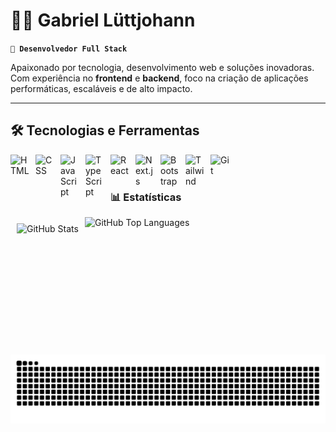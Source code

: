 # 👨‍💻 **Gabriel Lüttjohann**  

**`🚀 Desenvolvedor Full Stack`**  

Apaixonado por tecnologia, desenvolvimento web e soluções inovadoras. Com experiência no **frontend** e **backend**, foco na criação de aplicações performáticas, escaláveis e de alto impacto.  

---

## 🛠️ **Tecnologias e Ferramentas**  

<img 
    align="left" 
    alt="HTML"
    title="HTML" 
    width="30px" 
    style="padding-right: 10px;" 
    src="https://cdn.jsdelivr.net/gh/devicons/devicon@latest/icons/html5/html5-original.svg" 
/>
<img 
    align="left" 
    alt="CSS" 
    title="CSS"
    width="30px" 
    style="padding-right: 10px;" 
    src="https://cdn.jsdelivr.net/gh/devicons/devicon@latest/icons/css3/css3-original.svg" 
/>
<img 
    align="left" 
    alt="JavaScript" 
    title="JavaScript"
    width="30px" 
    style="padding-right: 10px;" 
    src="https://cdn.jsdelivr.net/gh/devicons/devicon@latest/icons/javascript/javascript-original.svg" 
/>
<img 
    align="left" 
    alt="TypeScript"
    title="TypeScript" 
    width="30px" 
    style="padding-right: 10px;" 
    src="https://cdn.jsdelivr.net/gh/devicons/devicon@latest/icons/typescript/typescript-original.svg" 
/>
<img 
    align="left" 
    alt="React"
    title="React" 
    width="30px" 
    style="padding-right: 10px;" 
    src="https://cdn.jsdelivr.net/gh/devicons/devicon@latest/icons/react/react-original.svg" 
/>
<img 
    align="left" 
    alt="Next.js" 
    title="Next.js"
    width="30px" 
    style="padding-right: 10px;" 
    src="https://cdn.jsdelivr.net/gh/devicons/devicon@latest/icons/nextjs/nextjs-original.svg" 
/>
<img 
    align="left" 
    alt="Bootstrap"
    title="Bootstrap" 
    width="30px" 
    style="padding-right: 10px;" 
    src="https://cdn.jsdelivr.net/gh/devicons/devicon@latest/icons/bootstrap/bootstrap-original.svg" 
/>
<img 
    align="left" 
    alt="Tailwind"
    title="Tailwind"
    width="30px" 
    style="padding-right: 10px;" 
    src="https://cdn.jsdelivr.net/gh/devicons/devicon@latest/icons/tailwindcss/tailwindcss-original.svg" 
/>
<img 
    align="left" 
    alt="Git" 
    title="Git"
    width="30px" 
    style="padding-right: 10px;" 
    src="https://cdn.jsdelivr.net/gh/devicons/devicon@latest/icons/git/git-original.svg" 
/>

<br/>
<br/>

### 📊 **Estatísticas**  

<img 
    align="left" 
    alt="GitHub Stats" 
    height="200" 
    style="padding: 10px;" 
    src="https://github-readme-stats.vercel.app/api?username=gabrielluttjohann&show_icons=true&theme=tokyonight&include_all_commits=true&locale=pt-br" 
/>

<img 
    align="left" 
    alt="GitHub Top Languages" 
    height="140" 
    src="https://github-readme-stats.vercel.app/api/top-langs/?username=gabrielluttjohann&theme=tokyonight&layout=compact&custom_title=Tecnologias&langs_count=9" 
/>

![snake gif](https://github.com/gabrielluttjohann/gabrielluttjohann/blob/output/github-snake-dark.svg)
